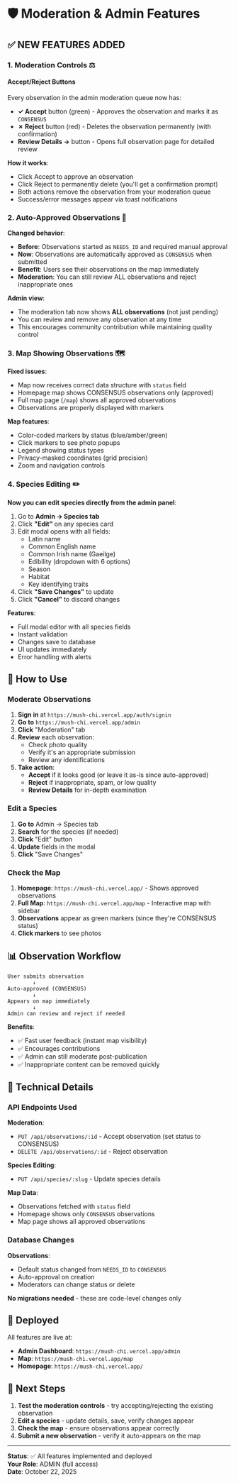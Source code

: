 # 🛡️ Moderation & Admin Features

## ✅ NEW FEATURES ADDED

### 1. **Moderation Controls** ⚖️

#### Accept/Reject Buttons
Every observation in the admin moderation queue now has:
- **✓ Accept** button (green) - Approves the observation and marks it as `CONSENSUS`
- **✗ Reject** button (red) - Deletes the observation permanently (with confirmation)
- **Review Details →** button - Opens full observation page for detailed review

**How it works**:
- Click Accept to approve an observation
- Click Reject to permanently delete (you'll get a confirmation prompt)
- Both actions remove the observation from your moderation queue
- Success/error messages appear via toast notifications

### 2. **Auto-Approved Observations** 🎯

**Changed behavior**:
- **Before**: Observations started as `NEEDS_ID` and required manual approval
- **Now**: Observations are automatically approved as `CONSENSUS` when submitted
- **Benefit**: Users see their observations on the map immediately
- **Moderation**: You can still review ALL observations and reject inappropriate ones

**Admin view**:
- The moderation tab now shows **ALL observations** (not just pending)
- You can review and remove any observation at any time
- This encourages community contribution while maintaining quality control

### 3. **Map Showing Observations** 🗺️

**Fixed issues**:
- Map now receives correct data structure with `status` field
- Homepage map shows CONSENSUS observations only (approved)
- Full map page (`/map`) shows all approved observations
- Observations are properly displayed with markers

**Map features**:
- Color-coded markers by status (blue/amber/green)
- Click markers to see photo popups
- Legend showing status types
- Privacy-masked coordinates (grid precision)
- Zoom and navigation controls

### 4. **Species Editing** ✏️

**Now you can edit species directly from the admin panel**:

1. Go to **Admin → Species tab**
2. Click **"Edit"** on any species card
3. Edit modal opens with all fields:
   - Latin name
   - Common English name
   - Common Irish name (Gaeilge)
   - Edibility (dropdown with 6 options)
   - Season
   - Habitat
   - Key identifying traits
4. Click **"Save Changes"** to update
5. Click **"Cancel"** to discard changes

**Features**:
- Full modal editor with all species fields
- Instant validation
- Changes save to database
- UI updates immediately
- Error handling with alerts

## 🎯 How to Use

### Moderate Observations

1. **Sign in** at `https://mush-chi.vercel.app/auth/signin`
2. **Go to** `https://mush-chi.vercel.app/admin`
3. **Click** "Moderation" tab
4. **Review** each observation:
   - Check photo quality
   - Verify it's an appropriate submission
   - Review any identifications
5. **Take action**:
   - **Accept** if it looks good (or leave it as-is since auto-approved)
   - **Reject** if inappropriate, spam, or low quality
   - **Review Details** for in-depth examination

### Edit a Species

1. **Go to** Admin → Species tab
2. **Search** for the species (if needed)
3. **Click** "Edit" button
4. **Update** fields in the modal
5. **Click** "Save Changes"

### Check the Map

1. **Homepage**: `https://mush-chi.vercel.app/` - Shows approved observations
2. **Full Map**: `https://mush-chi.vercel.app/map` - Interactive map with sidebar
3. **Observations** appear as green markers (since they're CONSENSUS status)
4. **Click markers** to see photos

## 📊 Observation Workflow

```
User submits observation
        ↓
Auto-approved (CONSENSUS)
        ↓
Appears on map immediately
        ↓
Admin can review and reject if needed
```

**Benefits**:
- ✅ Fast user feedback (instant map visibility)
- ✅ Encourages contributions
- ✅ Admin can still moderate post-publication
- ✅ Inappropriate content can be removed quickly

## 🔧 Technical Details

### API Endpoints Used

**Moderation**:
- `PUT /api/observations/:id` - Accept observation (set status to CONSENSUS)
- `DELETE /api/observations/:id` - Reject observation

**Species Editing**:
- `PUT /api/species/:slug` - Update species details

**Map Data**:
- Observations fetched with `status` field
- Homepage shows only `CONSENSUS` observations
- Map page shows all approved observations

### Database Changes

**Observations**:
- Default status changed from `NEEDS_ID` to `CONSENSUS`
- Auto-approval on creation
- Moderators can change status or delete

**No migrations needed** - these are code-level changes only

## 🚀 Deployed

All features are live at:
- **Admin Dashboard**: `https://mush-chi.vercel.app/admin`
- **Map**: `https://mush-chi.vercel.app/map`
- **Homepage**: `https://mush-chi.vercel.app/`

## 📝 Next Steps

1. **Test the moderation controls** - try accepting/rejecting the existing observation
2. **Edit a species** - update details, save, verify changes appear
3. **Check the map** - ensure observations appear correctly
4. **Submit a new observation** - verify it auto-appears on the map

---

**Status**: ✅ All features implemented and deployed  
**Your Role**: ADMIN (full access)  
**Date**: October 22, 2025

